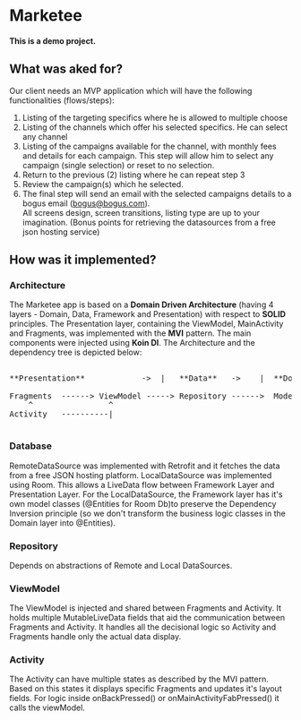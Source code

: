 # Marketee
#### This is a demo project.


## What was aked for?

Our client needs an MVP application which will have the following functionalities (flows/steps):  
1. Listing of the targeting specifics where he is allowed to multiple choose
2. Listing of the channels which offer his selected specifics. He can select any channel  
3. Listing of the campaigns available for the channel, with monthly fees and details for each  campaign. This step will allow him to select any campaign (single selection) or reset to no  selection.  
4. Return to the previous (2) listing where he can repeat step 3  
5. Review the campaign(s) which he selected.  
6. The final step will send an email with the selected campaigns details to a bogus email  (bogus@bogus.com).  
All screens design, screen transitions, listing type are up to your imagination.  (Bonus points for retrieving the datasources from a free json hosting service) 


## How was it implemented?

### Architecture
The Marketee app is based on a **Domain Driven Architecture** (having 4 layers - Domain, Data, Framework and Presentation) with respect to **SOLID** principles. The Presentation layer, containing the ViewModel, MainActivity and Fragments, was implemented with the **MVI** pattern. The main components were injected using **Koin DI**. 
The Architecture and the dependency tree is depicted below:

<pre>

**Presentation**            ->  |   **Data**   ->    |  **Domain**              | <-  **Framework**     

Fragments  ------> ViewModel -----> Repository ------>  Model/Business Classes  <----- Local DataSource
    ^                ^                                           ^                                        
Activity   ----------|                                           |-------------------- Remote DataSource 

</pre>


### Database
RemoteDataSource was implemented with Retrofit and it fetches the data from a free JSON hosting platform. LocalDataSource was implemented using Room. This allows a LiveData flow between Framework Layer and Presentation Layer. For the LocalDataSource, the Framework layer has it's own model classes (@Entities for Room Db)to preserve the Dependency Inversion principle (so we don't transform the business logic classes in the Domain layer into @Entities).

### Repository
Depends on abstractions of Remote and Local DataSources.

### ViewModel
The ViewModel is injected and shared between Fragments and Activity. It holds multiple MutableLiveData fields that aid the communication between Fragments and Activity. It handles all the decisional logic so Activity and Fragments handle only the actual data display.

### Activity
The Activity can have multiple states as described by the MVI pattern. Based on this states it displays specific Fragments and updates it's layout fields. For logic inside onBackPressed() or onMainActivityFabPressed() it calls the viewModel.




                                                                                                          
                                      
